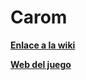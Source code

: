 # Carom

**[Enlace a la wiki](https://ucm-fdi-disia.github.io/Carom/wiki/)** 

**[Web del juego](https://ucm-fdi-disia.github.io/Carom/)**
